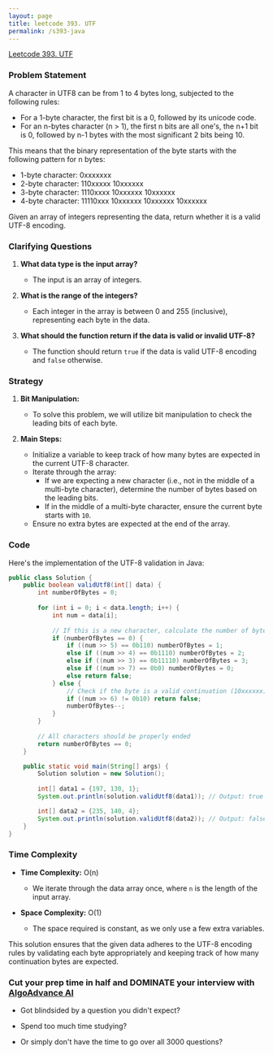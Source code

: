 ```yaml
---
layout: page
title: leetcode 393. UTF
permalink: /s393-java
---
```

[Leetcode 393. UTF](https://algoadvance.github.io/algoadvance/l393)
### Problem Statement

A character in UTF8 can be from 1 to 4 bytes long, subjected to the following rules:

- For a 1-byte character, the first bit is a 0, followed by its unicode code.
- For an n-bytes character (n > 1), the first n bits are all one's, the n+1 bit is 0, followed by n-1 bytes with the most significant 2 bits being 10.

This means that the binary representation of the byte starts with the following pattern for n bytes:
- 1-byte character: 0xxxxxxx
- 2-byte character: 110xxxxx 10xxxxxx
- 3-byte character: 1110xxxx 10xxxxxx 10xxxxxx
- 4-byte character: 11110xxx 10xxxxxx 10xxxxxx 10xxxxxx

Given an array of integers representing the data, return whether it is a valid UTF-8 encoding.

### Clarifying Questions

1. **What data type is the input array?**
   - The input is an array of integers.
   
2. **What is the range of the integers?**
   - Each integer in the array is between 0 and 255 (inclusive), representing each byte in the data.

3. **What should the function return if the data is valid or invalid UTF-8?**
   - The function should return `true` if the data is valid UTF-8 encoding and `false` otherwise.

### Strategy

1. **Bit Manipulation:**
   - To solve this problem, we will utilize bit manipulation to check the leading bits of each byte.
   
2. **Main Steps:**
   - Initialize a variable to keep track of how many bytes are expected in the current UTF-8 character.
   - Iterate through the array:
     - If we are expecting a new character (i.e., not in the middle of a multi-byte character), determine the number of bytes based on the leading bits.
     - If in the middle of a multi-byte character, ensure the current byte starts with `10`.
   - Ensure no extra bytes are expected at the end of the array.

### Code

Here's the implementation of the UTF-8 validation in Java:

```java
public class Solution {
    public boolean validUtf8(int[] data) {
        int numberOfBytes = 0;
        
        for (int i = 0; i < data.length; i++) {
            int num = data[i];
            
            // If this is a new character, calculate the number of bytes
            if (numberOfBytes == 0) {
                if ((num >> 5) == 0b110) numberOfBytes = 1;
                else if ((num >> 4) == 0b1110) numberOfBytes = 2;
                else if ((num >> 3) == 0b11110) numberOfBytes = 3;
                else if ((num >> 7) == 0b0) numberOfBytes = 0;
                else return false;
            } else {
                // Check if the byte is a valid continuation (10xxxxxx)
                if ((num >> 6) != 0b10) return false;
                numberOfBytes--;
            }
        }
        
        // All characters should be properly ended
        return numberOfBytes == 0;
    }

    public static void main(String[] args) {
        Solution solution = new Solution();
        
        int[] data1 = {197, 130, 1};
        System.out.println(solution.validUtf8(data1)); // Output: true

        int[] data2 = {235, 140, 4};
        System.out.println(solution.validUtf8(data2)); // Output: false
    }
}
```

### Time Complexity

- **Time Complexity:** O(n)
  - We iterate through the data array once, where `n` is the length of the input array.
  
- **Space Complexity:** O(1)
  - The space required is constant, as we only use a few extra variables.

This solution ensures that the given data adheres to the UTF-8 encoding rules by validating each byte appropriately and keeping track of how many continuation bytes are expected.


### Cut your prep time in half and DOMINATE your interview with [AlgoAdvance AI](https://algoAdvance.com)

- Got blindsided by a question you didn't expect?

- Spend too much time studying?

- Or simply don't have the time to go over all 3000 questions?

